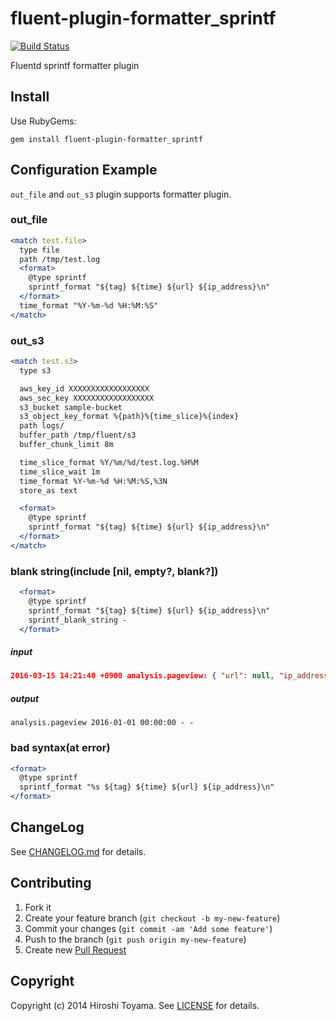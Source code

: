 # fluent-plugin-formatter_sprintf

[![Build Status](https://secure.travis-ci.org/toyama0919/fluent-plugin-formatter_sprintf.png?branch=master)](http://travis-ci.org/toyama0919/fluent-plugin-formatter_sprintf)

Fluentd sprintf formatter plugin

## Install

Use RubyGems:

```
gem install fluent-plugin-formatter_sprintf
```

## Configuration Example

`out_file` and `out_s3` plugin supports formatter plugin.

### out_file

```apache
<match test.file>
  type file
  path /tmp/test.log
  <format>
    @type sprintf
    sprintf_format "${tag} ${time} ${url} ${ip_address}\n"
  </format>
  time_format "%Y-%m-%d %H:%M:%S"
</match>
```

### out_s3

```apache
<match test.s3>
  type s3

  aws_key_id XXXXXXXXXXXXXXXXXX
  aws_sec_key XXXXXXXXXXXXXXXXXX
  s3_bucket sample-bucket
  s3_object_key_format %{path}%{time_slice}%{index}
  path logs/
  buffer_path /tmp/fluent/s3
  buffer_chunk_limit 8m

  time_slice_format %Y/%m/%d/test.log.%H%M
  time_slice_wait 1m
  time_format %Y-%m-%d %H:%M:%S,%3N
  store_as text

  <format>
    @type sprintf
    sprintf_format "${tag} ${time} ${url} ${ip_address}\n"
  </format>
</match>
```

### blank string(include [nil, empty?, blank?])

```apache
  <format>
    @type sprintf
    sprintf_format "${tag} ${time} ${url} ${ip_address}\n"
    sprintf_blank_string -
  </format>
```

##### input
```json
2016-03-15 14:21:40 +0900 analysis.pageview: { "url": null, "ip_address": null }
```

##### output
```
analysis.pageview 2016-01-01 00:00:00 - -
```

### bad syntax(at error)

```apache
<format>
  @type sprintf
  sprintf_format "%s ${tag} ${time} ${url} ${ip_address}\n"
</format>
```

## ChangeLog

See [CHANGELOG.md](CHANGELOG.md) for details.

## Contributing

1. Fork it
2. Create your feature branch (`git checkout -b my-new-feature`)
3. Commit your changes (`git commit -am 'Add some feature'`)
4. Push to the branch (`git push origin my-new-feature`)
5. Create new [Pull Request](../../pull/new/master)

## Copyright

Copyright (c) 2014 Hiroshi Toyama. See [LICENSE](LICENSE) for details.
